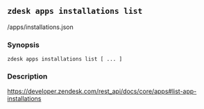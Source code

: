 ## `zdesk apps installations list`

/apps/installations.json

### Synopsis

    zdesk apps installations list [ ... ]

### Description

https://developer.zendesk.com/rest_api/docs/core/apps#list-app-installations

